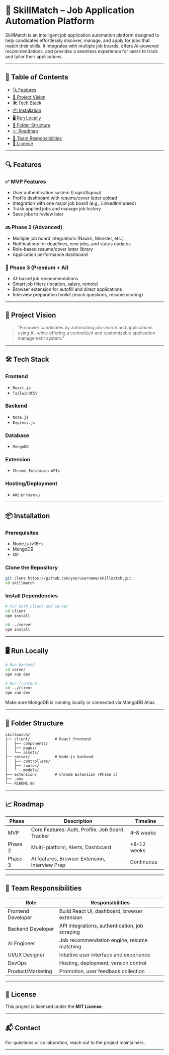 
# 🚀 SkillMatch – Job Application Automation Platform

SkillMatch is an intelligent job application automation platform designed to help candidates effortlessly discover, manage, and apply for jobs that match their skills. It integrates with multiple job boards, offers AI-powered recommendations, and provides a seamless experience for users to track and tailor their applications.

---

## 📌 Table of Contents

- [🔍 Features](#-features)
- [🧠 Project Vision](#-project-vision)
- [🛠 Tech Stack](#-tech-stack)
- [📦 Installation](#-installation)
- [🖥️ Run Locally](#️-run-locally)
- [🧩 Folder Structure](#-folder-structure)
- [📈 Roadmap](#-roadmap)
- [💼 Team Responsibilities](#-team-responsibilities)
- [📄 License](#-license)

---

## 🔍 Features

### ✅ MVP Features
- User authentication system (Login/Signup)
- Profile dashboard with resume/cover letter upload
- Integration with one major job board (e.g., LinkedIn/Indeed)
- Track applied jobs and manage job history
- Save jobs to review later

### 🔜 Phase 2 (Advanced)
- Multiple job board integrations (Naukri, Monster, etc.)
- Notifications for deadlines, new jobs, and status updates
- Role-based resume/cover letter library
- Application performance dashboard

### 💎 Phase 3 (Premium + AI)
- AI-based job recommendations
- Smart job filters (location, salary, remote)
- Browser extension for autofill and direct applications
- Interview preparation toolkit (mock questions, resume scoring)

---

## 🧠 Project Vision

> "Empower candidates by automating job search and applications using AI, while offering a centralized and customizable application management system."

---

## 🛠 Tech Stack

### Frontend
- `React.js`
- `TailwindCSS`

### Backend
- `Node.js`
- `Express.js`

### Database
- `MongoDB`

### Extension
- `Chrome Extension APIs`

### Hosting/Deployment
- `AWS` or `Heroku`

---

## 📦 Installation

### Prerequisites

- Node.js (v16+)
- MongoDB
- Git

### Clone the Repository

```bash
git clone https://github.com/yourusername/skillmatch.git
cd skillmatch
```

### Install Dependencies

```bash
# For both client and server
cd client
npm install

cd ../server
npm install
```

---

## 🖥️ Run Locally

```bash
# Run backend
cd server
npm run dev

# Run frontend
cd ../client
npm run dev
```

Make sure MongoDB is running locally or connected via MongoDB Atlas.

---

## 🧩 Folder Structure

```
skillmatch/
├── client/           # React frontend
│   ├── components/
│   ├── pages/
│   └── assets/
├── server/           # Node.js backend
│   ├── controllers/
│   ├── routes/
│   └── models/
├── extension/        # Chrome Extension (Phase 3)
├── .env
└── README.md
```

---

## 📈 Roadmap

| Phase | Description | Timeline |
|-------|-------------|----------|
| MVP   | Core Features: Auth, Profile, Job Board, Tracker | 4–8 weeks |
| Phase 2 | Multi-platform, Alerts, Dashboard | +8–12 weeks |
| Phase 3 | AI features, Browser Extension, Interview Prep | Continuous |

---

## 💼 Team Responsibilities

| Role | Responsibilities |
|------|------------------|
| Frontend Developer | Build React UI, dashboard, browser extension |
| Backend Developer | API integrations, authentication, job scraping |
| AI Engineer | Job recommendation engine, resume matching |
| UI/UX Designer | Intuitive user interface and experience |
| DevOps | Hosting, deployment, version control |
| Product/Marketing | Promotion, user feedback collection |

---

## 📄 License

This project is licensed under the **MIT License**.

---

## 📬 Contact

For questions or collaboration, reach out to the project maintainers.

---
